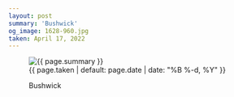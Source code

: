 ```yaml
---
layout: post
summary: 'Bushwick'
og_image: 1628-960.jpg
taken: April 17, 2022
---
```


<figure class="post">
 <img alt="{{ page.summary }}" sizes="(min-width: 700px) 50vw, calc(100vw - 2rem)" src="{{ site.assets_url }}/1628-480.jpg" srcset="{{ site.assets_url }}/1628-240.jpg 240w, {{ site.assets_url }}/1628-480.jpg 480w, {{ site.assets_url }}/1628-720.jpg 720w, {{ site.assets_url }}/1628-960.jpg 960w"/>
 <figcaption>
  <time>
   {{ page.taken | default: page.date | date: "%B %-d, %Y" }}
  </time>
  <p>
   Bushwick
  </p>
 </figcaption>
</figure>
